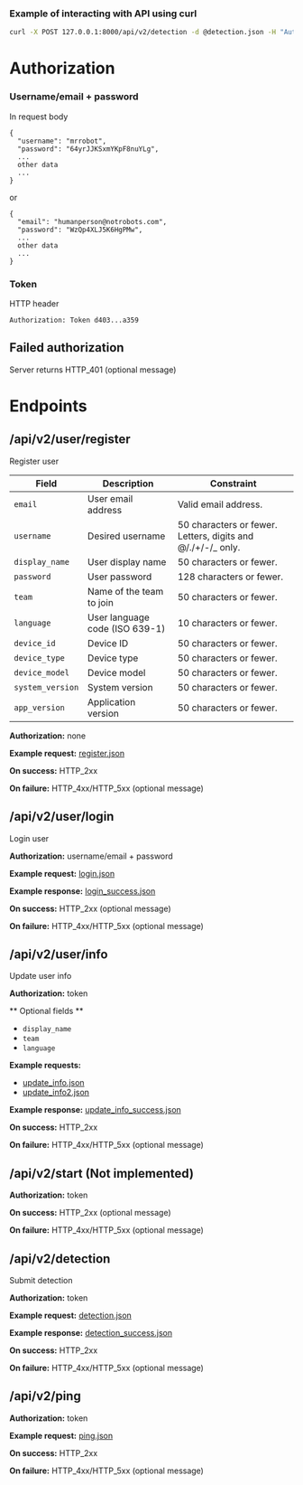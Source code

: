 ### Example of interacting with API using curl
```bash
curl -X POST 127.0.0.1:8000/api/v2/detection -d @detection.json -H "Authorization: Token aaaa01" -H "Content-Type: application/json"
```
# Authorization
### Username/email + password
In request body
```
{
  "username": "mrrobot",
  "password": "64yrJJKSxmYKpF8nuYLg",
  ...
  other data
  ...
}
```
or
```
{
  "email": "humanperson@notrobots.com",
  "password": "WzQp4XLJ5K6HgPMw",
  ...
  other data
  ...
}
```

### Token
HTTP header
```
Authorization: Token d403...a359
```

## Failed authorization
Server returns HTTP_401 (optional message)

# Endpoints
## /api/v2/user/register
Register user

| Field | Description | Constraint |
| --- | --- | --- |
| `email` | User email address | Valid email address. |
| `username` | Desired username | 50 characters or fewer. Letters, digits and @/./+/-/_ only. |
| `display_name` | User display name | 50 characters or fewer. |
| `password` | User password | 128 characters or fewer. |
| `team` | Name of the team to join | 50 characters or fewer. |
| `language` | User language code (ISO 639-1) | 10 characters or fewer. |
| `device_id` | Device ID | 50 characters or fewer. |
| `device_type` | Device type | 50 characters or fewer. |
| `device_model` | Device model | 50 characters or fewer. |
| `system_version` | System version | 50 characters or fewer. |
| `app_version` | Application version | 50 characters or fewer. |

**Authorization:** none

**Example request:** [register.json](sample-payloads/requests/register.json)

**On success:** HTTP_2xx

**On failure:** HTTP_4xx/HTTP_5xx (optional message)

## /api/v2/user/login
Login user

**Authorization:** username/email + password

**Example request:** [login.json](sample-payloads/requests/login.json)

**Example response:** [login_success.json](sample-payloads/responses/login_success.json)

**On success:** HTTP_2xx (optional message)

**On failure:** HTTP_4xx/HTTP_5xx (optional message)

## /api/v2/user/info
Update user info

**Authorization:** token

** Optional fields **
* `display_name`
* `team`
* `language`

**Example requests:**
* [update_info.json](sample-payloads/requests/update_info.json)
* [update_info2.json](sample-payloads/requests/update_info2.json)

**Example response:** [update_info_success.json](sample-payloads/responses/update_info_success.json)

**On success:** HTTP_2xx

**On failure:** HTTP_4xx/HTTP_5xx (optional message)

## /api/v2/start (Not implemented)

**Authorization:** token

**On success:** HTTP_2xx (optional message)

**On failure:** HTTP_4xx/HTTP_5xx (optional message)

## /api/v2/detection
Submit detection

**Authorization:** token

**Example request:** [detection.json](sample-payloads/requests/detection.json)

**Example response:** [detection_success.json](sample-payloads/responses/detection_success.json)

**On success:** HTTP_2xx

**On failure:** HTTP_4xx/HTTP_5xx (optional message)

## /api/v2/ping

**Authorization:** token

**Example request:** [ping.json](sample-payloads/requests/ping.json)

**On success:** HTTP_2xx

**On failure:** HTTP_4xx/HTTP_5xx (optional message)
